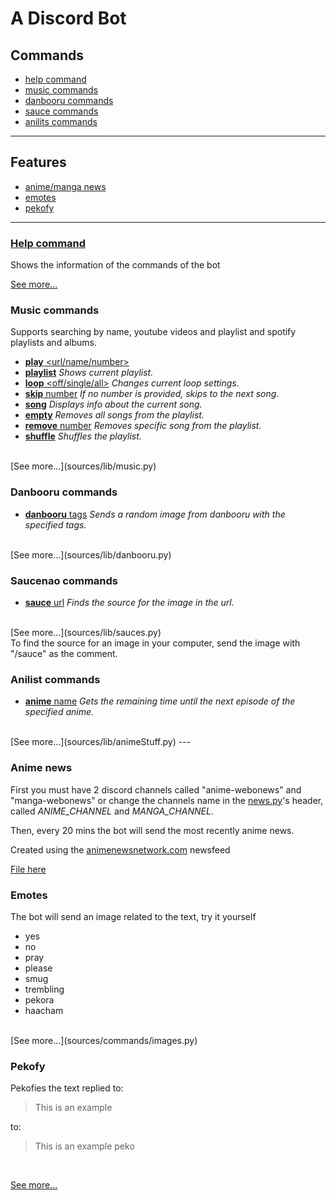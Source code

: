 # A Discord Bot

## Commands
* [help command](#help)
* [music commands](#music)
* [danbooru commands](#danbooru)
* [sauce commands](#sauce)
* [anilits commands](#anilist)
---
## Features
* [anime/manga news](#news)
* [emotes](#emotes)
* [pekofy](#peko)
---
<h3 id="help" style="text-decoration: underline">Help command</h3>
Shows the information of the commands of the bot
<br>

[See more...](sources/commands/misc.py)

<h3 id="music"> Music commands </h3>
Supports searching by name, youtube videos and playlist and spotify playlists and albums.

* [**play** <url/name/number>](sources/commands/music.py)
* [**playlist**](sources/commands/music.py)                    _Shows current playlist._
* [**loop** <off/single/all>](sources/commands/music.py)       _Changes current loop settings._
* [**skip** number](sources/commands/music.py)                 _If no number is provided, skips to the next song._
* [**song**](sources/commands/music.py)                        _Displays info about the current song._
* [**empty**](sources/commands/music.py)                       _Removes all songs from the playlist._
* [**remove** number](sources/commands/music.py)               _Removes specific song from the playlist._
* [**shuffle**](sources/commands/music.py)                     _Shuffles the playlist._
<br>
[See more...](sources/lib/music.py)

<h3 id="danbooru">Danbooru commands</h3>

* [**danbooru** tags](sources/commands/danbooru.py)          _Sends a random image from danbooru with the specified tags._
<br>
[See more...](sources/lib/danbooru.py)
<h3 id="sauce"> Saucenao commands</h3>

* [**sauce** url](sources/commands/sauces.py)              _Finds the source for the image in the url._
<br>
[See more...](sources/lib/sauces.py)
<br>
To find the source for an image in your computer, send the image with "/sauce" as the comment.

<h3 id="anilist"> Anilist commands</h3>

* [**anime** name](sources/commands/anime.py)             _Gets the remaining time until the next episode of the specified anime._
<br>
[See more...](sources/lib/animeStuff.py)
---
<h3 id="news">Anime news</h3>

First you must have 2 discord channels called "anime-webonews" and "manga-webonews" or change the channels name in the [news.py](sources/commands/news.py)'s header, called _ANIME_CHANNEL_ and _MANGA_CHANNEL_.

Then, every 20 mins the bot will send the most recently anime news.

Created using the [animenewsnetwork.com](https://www.animenewsnetwork.com) newsfeed

[File here](https://www.animenewsnetwork.com/news/atom.xml)

<h3 id="emotes">Emotes</h3>

The bot will send an image related to the text, try it yourself
* yes
* no
* pray
* please
* smug
* trembling
* pekora
* haacham
<br>
[See more...](sources/commands/images.py)

<h3 id="peko">Pekofy</h3>

Pekofies the text replied to:
> This is an example

to:
> This is an example peko
<br>

[See more...](sources/commands/misc.py)